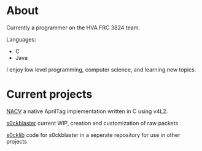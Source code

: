 # About
Currently a programmer on the HVA FRC 3824 team.

Languages:
- C
- Java

I enjoy low level programming, computer science, and learning new topics.

# Current projects
[NACV](https://github.com/bogogion/NACV) a native AprilTag implementation written in C using v4L2.

[s0ckblaster](https://github.com/bogogion/s0ckblaster) current WIP, creation and customization of raw packets

[s0cklib](https://github.com/bogogion/s0cklib) code for s0ckblaster in a seperate repository for use in other projects
